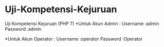 # Uji-Kompetensi-Kejuruan
Uji Kompetensi Kejuruan (PHP 7)
*Untuk Akun Admin :
Username :admin
Password :admin

*Untuk Akun Operator :
Username :operator
Password :Operator
